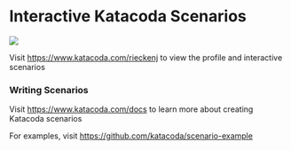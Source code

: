 # Interactive Katacoda Scenarios

[![](http://shields.katacoda.com/katacoda/rieckenj/count.svg)](https://www.katacoda.com/rieckenj "Get your profile on Katacoda.com")

Visit https://www.katacoda.com/rieckenj to view the profile and interactive scenarios

### Writing Scenarios
Visit https://www.katacoda.com/docs to learn more about creating Katacoda scenarios

For examples, visit https://github.com/katacoda/scenario-example
